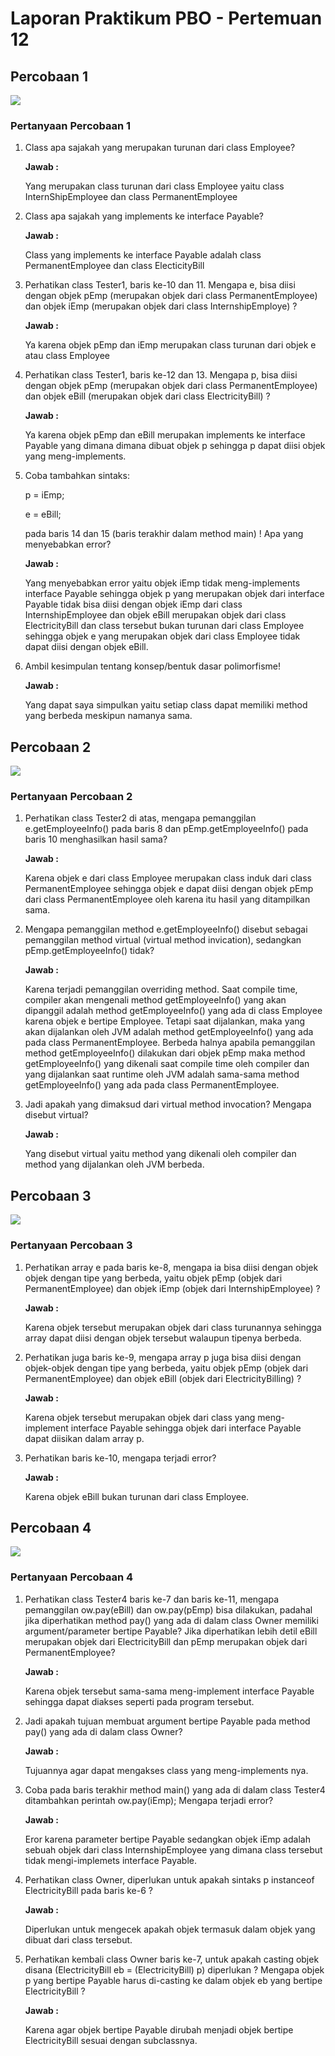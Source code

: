 # Laporan Praktikum PBO - Pertemuan 12
## Percobaan 1

![](img/output1.jpg)


### Pertanyaan Percobaan 1
1. Class apa sajakah yang merupakan turunan dari class Employee?

    **Jawab :**

    Yang merupakan class turunan dari class Employee yaitu class InternShipEmployee dan class PermanentEmployee

2. Class apa sajakah yang implements ke interface Payable?

    **Jawab :**

    Class yang implements ke interface Payable adalah class PermanentEmployee dan class ElecticityBill

3. Perhatikan class Tester1, baris ke-10 dan 11. Mengapa e, bisa diisi
dengan objek pEmp (merupakan objek dari class PermanentEmployee)
dan objek iEmp (merupakan objek dari class
InternshipEmploye) ?

    **Jawab :**

    Ya karena objek pEmp dan iEmp merupakan class turunan dari objek e atau class Employee

4. Perhatikan class Tester1, baris ke-12 dan 13. Mengapa p, bisa diisi
dengan objek pEmp (merupakan objek dari class
PermanentEmployee) dan objek eBill (merupakan objek dari class
ElectricityBill) ?

    **Jawab :**

    Ya karena objek pEmp dan eBill merupakan implements ke interface Payable yang dimana dimana dibuat objek p sehingga p dapat diisi objek yang meng-implements.

5.  Coba tambahkan sintaks:

    p = iEmp;

    e = eBill;

    pada baris 14 dan 15 (baris terakhir dalam method main) ! Apa yang menyebabkan error?

    **Jawab :**

    Yang menyebabkan error yaitu objek iEmp tidak meng-implements interface Payable sehingga objek p yang merupakan objek dari interface Payable tidak bisa diisi dengan objek iEmp dari class InternshipEmployee dan objek eBill merupakan objek dari class ElectricityBill dan class tersebut bukan turunan dari class Employee sehingga objek e yang merupakan objek dari class Employee tidak dapat diisi dengan objek eBill.

6. Ambil kesimpulan tentang konsep/bentuk dasar polimorfisme!

    **Jawab :**

    Yang dapat saya simpulkan yaitu setiap class dapat memiliki method yang berbeda meskipun namanya sama.

## Percobaan 2

![](img/output2.jpg)


### Pertanyaan Percobaan 2
1. Perhatikan class Tester2 di atas, mengapa pemanggilan
e.getEmployeeInfo() pada baris 8 dan
pEmp.getEmployeeInfo() pada baris 10 menghasilkan hasil sama?

    **Jawab :**

    Karena objek e dari class Employee merupakan class induk dari class PermanentEmployee sehingga objek e dapat diisi dengan objek pEmp dari class PermanentEmployee oleh karena itu hasil yang ditampilkan sama.

2. Mengapa pemanggilan method e.getEmployeeInfo() disebut sebagai
pemanggilan method virtual (virtual method invication), sedangkan
pEmp.getEmployeeInfo() tidak?

    **Jawab :**

    Karena terjadi pemanggilan overriding method. Saat compile time, compiler akan mengenali method getEmployeeInfo() yang akan dipanggil adalah method getEmployeeInfo() yang ada di class Employee karena objek e bertipe Employee. Tetapi saat dijalankan, maka yang akan dijalankan oleh JVM adalah method getEmployeeInfo() yang ada pada class PermanentEmployee. Berbeda halnya apabila pemanggilan method getEmployeeInfo() dilakukan dari objek pEmp maka method getEmployeeInfo() yang dikenali saat compile time oleh compiler dan yang dijalankan saat runtime oleh JVM adalah sama-sama method getEmployeeInfo() yang ada pada class PermanentEmployee.

3. Jadi apakah yang dimaksud dari virtual method invocation? Mengapa
disebut virtual?

    **Jawab :** 

    Yang disebut virtual yaitu method yang dikenali oleh compiler dan method yang dijalankan oleh JVM berbeda.

## Percobaan 3

![](img/output3.jpg)

### Pertanyaan Percobaan 3
1. Perhatikan array e pada baris ke-8, mengapa ia bisa diisi dengan objek objek dengan tipe yang berbeda, yaitu objek pEmp (objek dari
PermanentEmployee) dan objek iEmp (objek dari
InternshipEmployee) ?

    **Jawab :**

    Karena objek tersebut merupakan objek dari class turunannya sehingga array dapat diisi dengan objek tersebut walaupun tipenya berbeda.

2. Perhatikan juga baris ke-9, mengapa array p juga bisa diisi dengan objek-objek
dengan tipe yang berbeda, yaitu objek pEmp (objek dari
PermanentEmployee) dan objek eBill (objek dari
ElectricityBilling) ?

    **Jawab :**

    Karena objek tersebut merupakan objek dari class yang meng-implement interface Payable sehingga objek dari interface Payable dapat diisikan dalam array p.

3. Perhatikan baris ke-10, mengapa terjadi error?

    **Jawab :**

    Karena objek eBill bukan turunan dari class Employee.

## Percobaan 4

![](img/output4.jpg)

### Pertanyaan Percobaan 4
1. Perhatikan class Tester4 baris ke-7 dan baris ke-11, mengapa
pemanggilan ow.pay(eBill) dan ow.pay(pEmp) bisa dilakukan,
padahal jika diperhatikan method pay() yang ada di dalam class Owner
memiliki argument/parameter bertipe Payable? Jika diperhatikan lebih detil eBill merupakan objek dari ElectricityBill dan pEmp merupakan objek dari PermanentEmployee?

    **Jawab :**

    Karena objek tersebut sama-sama meng-implement interface Payable sehingga dapat diakses seperti pada program tersebut.

2. Jadi apakah tujuan membuat argument bertipe Payable pada method
pay() yang ada di dalam class Owner?

    **Jawab :**

    Tujuannya agar dapat mengakses class yang meng-implements nya.

3. Coba pada baris terakhir method main() yang ada di dalam class
Tester4 ditambahkan perintah ow.pay(iEmp);
Mengapa terjadi error?

    **Jawab :**

    Eror karena parameter bertipe Payable sedangkan objek iEmp adalah sebuah objek dari class InternshipEmployee yang dimana class tersebut tidak mengi-implemets interface Payable.

4. Perhatikan class Owner, diperlukan untuk apakah sintaks p
instanceof ElectricityBill pada baris ke-6 ?

    **Jawab :**

    Diperlukan untuk mengecek apakah objek termasuk dalam objek yang dibuat dari class tersebut.

5. Perhatikan kembali class Owner baris ke-7, untuk apakah casting objek
disana (ElectricityBill eb = (ElectricityBill) p)
diperlukan ? Mengapa objek p yang bertipe Payable harus di-casting ke
dalam objek eb yang bertipe ElectricityBill ?

    **Jawab :**

    Karena agar objek bertipe Payable dirubah menjadi objek bertipe ElectricityBill sesuai dengan subclassnya. 